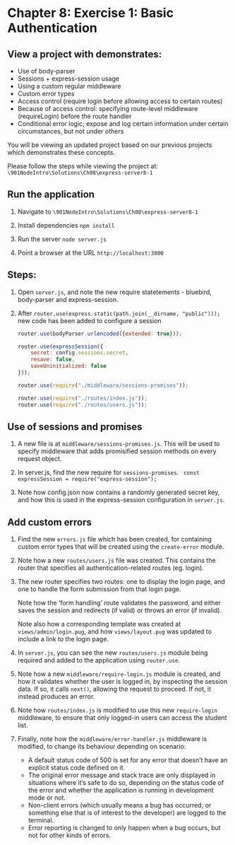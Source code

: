 # Chapter 8: Exercise 1: Basic Authentication

## View a project with demonstrates:

* Use of body-parser
* Sessions + express-session usage
* Using a custom regular middleware
* Custom error types
* Access control (require login before allowing access to certain routes)
* Because of access control: specifying route-level middleware (requireLogin) before the route handler
* Conditional error logic; expose and log certain information under certain circumstances, but not under others

You will be viewing an updated project based on our previous projects which demonstrates  these concepts.

Please follow the steps while viewing the project at:
`\901NodeIntro\Solutions\Ch08\express-server8-1`


## Run the application
1. Navigate to `\901NodeIntro\Solutions\Ch08\express-server8-1`

1. Install dependencies `npm install`

2. Run the server `node server.js`

3. Point a browser at the URL `http://localhost:3000`


## Steps:

1. Open `server.js`, and note the new require statetements - bluebird, body-parser and express-session. 

1. After `router.use(express.static(path.join(__dirname, "public")));`
new code has been added to configure a session

	```javascript
	router.use(bodyParser.urlencoded({extended: true}));

	router.use(expressSession({
		secret: config.sessions.secret,
		resave: false,
		saveUninitialized: false
	}));

	router.use(require("./middleware/sessions-promises"));

	router.use(require("./routes/index.js"));
	router.use(require("./routes/users.js"));
	```


## Use of sessions and promises
	
1. A new file is at `middleware/sessions-promises.js`. This will be used to specify middleware that adds promisified session methods on every request object.

1. In server.js, find the new require for `sessions-promises`.
	` const expressSession = require("express-session");`

1. Note how config.json now contains a randomly generated secret key, and how this is used in the express-session configuration in `server.js`.

## Add custom errors

1. Find the new `errors.js` file which has been created, for containing custom error types that will be created using the `create-error` module. 

1. Note how a new `routes/users.js` file was created. This contains the router that specifies all authentication-related routes (eg. login).

1. The new router specifies two routes: one to display the login page, and one to handle the form submission from that login page.

	Note how the ‘form handling’ route validates the password, and either saves the session and redirects (if valid) or throws an error (if invalid).
	
	Note also how a corresponding template was created at `views/admin/login.pug`, and how `views/layout.pug` was updated to include a link to the login page.

1. In `server.js`, you can see the new `routes/users.js` module being required and added to the application using `router.use`.

1. Note how a new `middleware/require-login.js` module is created, and how it validates whether the user is logged in, by inspecting the session data. If so, it calls `next()`, allowing the request to proceed. If not, it instead produces an error.

1. Note how `routes/index.js` is modified to use this new `require-login` middleware, to ensure that only logged-in users can access the student list.

1. Finally, note how the `middleware/error-handler.js` middleware is modified, to change its behaviour depending on scenario:
	- A default status code of 500 is set for any error that doesn’t have an explicit status code defined on it.
	- The original error message and stack trace are only displayed in situations where it’s safe to do so, depending on the status code of the error and whether the application is running in development mode or not.
	- Non-client errors (which usually means a bug has occurred, or something else that is of interest to the developer) are logged to the terminal.
 	- Error reporting is changed to only happen when a bug occurs, but not for other kinds of errors.
